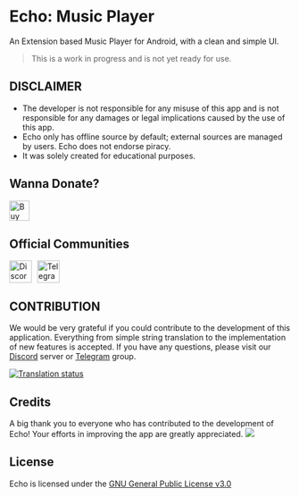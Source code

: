 # Echo: Music Player
An Extension based Music Player for Android, with a clean and simple UI.

> This is a work in progress and is not yet ready for use.

## DISCLAIMER

- The developer is not responsible for any misuse of this app and is not responsible for any damages or legal implications caused by the use of this app.
- Echo only has offline source by default; external sources are managed by users. Echo does not endorse piracy.
- It was solely created for educational purposes.

## Wanna Donate?

<a href='https://ko-fi.com/I2I5C3UUV' target='_blank'><img height='36' style='border:0px;height:36px;' src='https://storage.ko-fi.com/cdn/kofi1.png?v=3' border='0' alt='Buy Me a Coffee at ko-fi.com' /></a>

## Official Communities

<p align="left" style="display: flex; align-items: center;">
  <a href="https://discord.gg/J3WvbBUU8Z" style="margin-right: 10px; display: inline-block;"><img src="https://uxwing.com/wp-content/themes/uxwing/download/brands-and-social-media/discord-round-color-icon.png" alt="Discord" height="40" style="vertical-align: middle;"></a>
  <a href="https://t.me/echo_extension" style="display: inline-block;"><img src="https://upload.wikimedia.org/wikipedia/commons/8/82/Telegram_logo.svg" alt="Telegram" height="40" style="vertical-align: middle;"></a>
</p>

## CONTRIBUTION
We would be very grateful if you could contribute to the development of this application.  Everything from simple string translation to the implementation of new features is accepted. If you have any questions, please visit our <a href="https://discord.gg/J3WvbBUU8Z">Discord</a> server or <a href="https://t.me/echo_extension">Telegram</a> group.

<a href="https://hosted.weblate.org/engage/echo/"><img src="https://hosted.weblate.org/widget/echo/app/multi-auto.svg" alt="Translation status" /></a>

## Credits
A big thank you to everyone who has contributed to the development of Echo! Your efforts in improving the app are greatly appreciated.
<a href="https://github.com/brahmkshatriya/echo/graphs/contributors">
  <img src="https://contrib.rocks/image?repo=brahmkshatriya/echo" />
</a>

## License

Echo is licensed under the [GNU General Public License v3.0](LICENSE.md)
